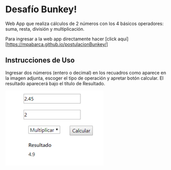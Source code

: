 # Desafío Bunkey!

Web App que realiza cálculos de 2 números con los 4 básicos operadores: suma, resta, división y multiplicación.

Para ingresar a la web app directamente hacer [click aquí][https://mpabarca.github.io/postulacionBunkey/]

## Instrucciones de Uso

Ingresar dos números (entero o decimal) en los recuadros como aparece en la imagen adjunta, escoger el tipo de operación y apretar botón calcular. El resultado aparecerá bajo el título de Resultado. 

![Imagen Proyecto](img-readme.png)


